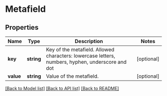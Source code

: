 # Metafield

## Properties
Name | Type | Description | Notes
------------ | ------------- | ------------- | -------------
**key** | **string** | Key of the metafield.  Allowed characters: lowercase letters, numbers, hyphen, underscore and dot | [optional] 
**value** | **string** | Value of the metafield. | [optional] 

[[Back to Model list]](../README.md#documentation-for-models) [[Back to API list]](../README.md#documentation-for-api-endpoints) [[Back to README]](../README.md)


